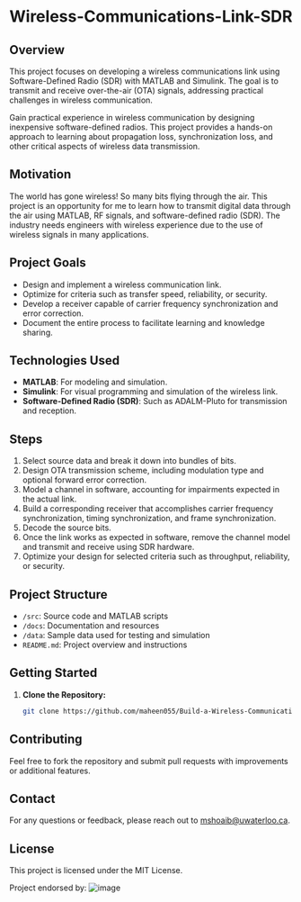 # Wireless-Communications-Link-SDR

## Overview
This project focuses on developing a wireless communications link using Software-Defined Radio (SDR) with MATLAB and Simulink. The goal is to transmit and receive over-the-air (OTA) signals, addressing practical challenges in wireless communication. 

Gain practical experience in wireless communication by designing inexpensive software-defined radios. This project provides a hands-on approach to learning about propagation loss, synchronization loss, and other critical aspects of wireless data transmission.

## Motivation
The world has gone wireless! So many bits flying through the air. This project is an opportunity for me to learn how to transmit digital data through the air using MATLAB, RF signals, and software-defined radio (SDR). The industry needs engineers with wireless experience due to the use of wireless signals in many applications.

## Project Goals
- Design and implement a wireless communication link.
- Optimize for criteria such as transfer speed, reliability, or security.
- Develop a receiver capable of carrier frequency synchronization and error correction.
- Document the entire process to facilitate learning and knowledge sharing.

## Technologies Used
- **MATLAB**: For modeling and simulation.
- **Simulink**: For visual programming and simulation of the wireless link.
- **Software-Defined Radio (SDR)**: Such as ADALM-Pluto for transmission and reception.

## Steps
1. Select source data and break it down into bundles of bits.
2. Design OTA transmission scheme, including modulation type and optional forward error correction.
3. Model a channel in software, accounting for impairments expected in the actual link.
4. Build a corresponding receiver that accomplishes carrier frequency synchronization, timing synchronization, and frame synchronization.
5. Decode the source bits.
6. Once the link works as expected in software, remove the channel model and transmit and receive using SDR hardware.
7. Optimize your design for selected criteria such as throughput, reliability, or security.

## Project Structure
- `/src`: Source code and MATLAB scripts
- `/docs`: Documentation and resources
- `/data`: Sample data used for testing and simulation
- `README.md`: Project overview and instructions

## Getting Started
1. **Clone the Repository:**
   ```bash
   git clone https://github.com/maheen055/Build-a-Wireless-Communications-Link.git

## Contributing
Feel free to fork the repository and submit pull requests with improvements or additional features.

## Contact
For any questions or feedback, please reach out to mshoaib@uwaterloo.ca.

## License
This project is licensed under the MIT License.

Project endorsed by: 
![image](https://github.com/user-attachments/assets/c6d1441f-a316-400f-8571-d56965eda46f)
